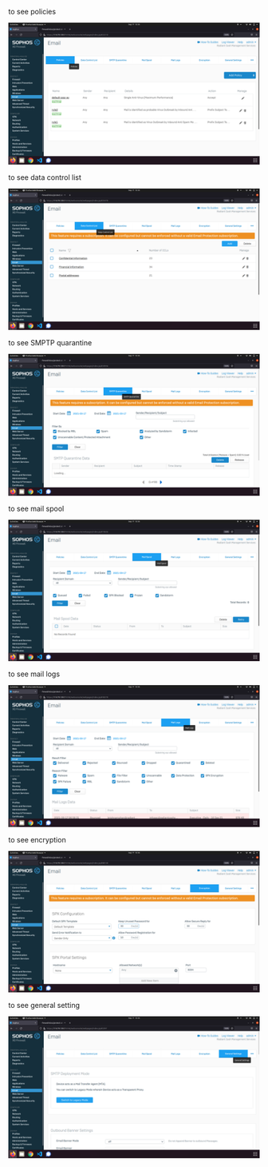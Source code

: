 to see policies

![](_1.png)

to see data control list

![](_2.png)

to see SMPTP quarantine

![](_3.png)

to see mail spool

![](_4.png)

to see mail logs

![](_5.png)

to see encryption

![](_6.png)

to see general setting

![](_7.png)
